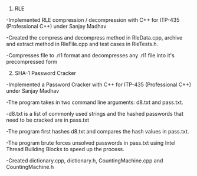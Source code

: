 1. RLE

-Implemented RLE compression / decompression with C++ for ITP-435 (Professional C++) under Sanjay Madhav

-Created the compress and decompress method in RleData.cpp, archive and extract method in RleFile.cpp and
test cases in RleTests.h.

-Compresses file to .rl1 format and decompresses any .rl1 file into it's precompressed form




2. SHA-1 Password Cracker


-Implemented a Password Cracker with C++ for ITP-435 (Professional C++) under Sanjay Madhav

-The program takes in two command line arguments: d8.txt and pass.txt.

-d8.txt is a list of commonly used strings and the hashed passwords that need to be cracked are in pass.txt

-The program first hashes d8.txt and compares the hash values in pass.txt.

-The program brute forces unsolved passwords in pass.txt using Intel Thread Building Blocks to speed up the process.

-Created dictionary.cpp, dictionary.h, CountingMachine.cpp and CountingMachine.h
